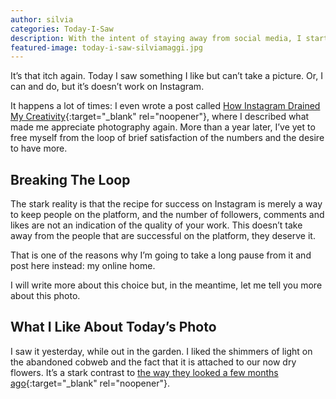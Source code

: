 ```yaml
---
author: silvia
categories: Today-I-Saw
description: With the intent of staying away from social media, I started "Today I Saw", a series where I post one photo and a few thoughts about it.
featured-image: today-i-saw-silviamaggi.jpg
---
```

It’s that itch again. Today I saw something I like but can’t take a picture. Or, I can and do, but it’s doesn’t work on Instagram.

<!--more-->

It happens a lot of times: I even wrote a post called [How Instagram Drained My Creativity](https://silviamaggidesign.com/2019/05/27/how-instagram-drained-my-creativity/){:target="_blank" rel="noopener"}, where I described what made me appreciate photography again. More than a year later, I’ve yet to free myself from the loop of brief satisfaction of the numbers and the desire to have more.

## Breaking The Loop

The stark reality is that the recipe for success on Instagram is merely a way to keep people on the platform, and the number of followers, comments and likes are not an indication of the quality of your work. This doesn’t take away from the people that are successful on the platform, they deserve it.

That is one of the reasons why I’m going to take a long pause from it and post here instead: my online home.

I will write more about this choice but, in the meantime, let me tell you more about this photo.

## What I Like About Today’s Photo

I saw it yesterday, while out in the garden. I liked the shimmers of light on the abandoned cobweb and the fact that it is attached to our now dry flowers. It’s a stark contrast to [the way they looked a few months ago](https://silviamaggidesign.com/creativity/isolation-photo-diary/){:target="_blank" rel="noopener"}.
